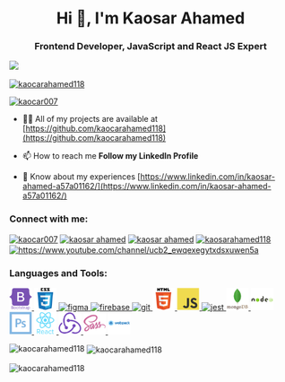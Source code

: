 <h1 align="center">Hi 👋, I'm Kaosar Ahamed</h1>
<h3 align="center">Frontend Developer, JavaScript and React JS Expert</h3>

<p align="left"> <img src="[https://photos.google.com/search/_tra_/photo/AF1QipMMEpiglKLTuzql6SytSzrbrZht7m6bAVKOSwTP](https://media-exp1.licdn.com/dms/image/C5622AQENCw8fQ_Jwmg/feedshare-shrink_800/0/1662005292485?e=1665014400&v=beta&t=k5eQge14xVDIXy0aDKIUi5nEVjvxIFIeWfQaeDyYAXI)" /> </p>

<p align="left"> <a href="https://github.com/ryo-ma/github-profile-trophy"><img src="https://github-profile-trophy.vercel.app/?username=kaocarahamed118" alt="kaocarahamed118" /></a> </p>

<p align="left"> <a href="https://twitter.com/kaocar007" target="blank"><img src="https://img.shields.io/twitter/follow/kaocar007?logo=twitter&style=for-the-badge" alt="kaocar007" /></a> </p>

- 👨‍💻 All of my projects are available at [https://github.com/kaocarahamed118](https://github.com/kaocarahamed118)

- 📫 How to reach me **Follow my LinkedIn Profile**

- 📄 Know about my experiences [https://www.linkedin.com/in/kaosar-ahamed-a57a01162/](https://www.linkedin.com/in/kaosar-ahamed-a57a01162/)

<h3 align="left">Connect with me:</h3>
<p align="left">
<a href="https://twitter.com/kaocar007" target="blank"><img align="center" src="https://raw.githubusercontent.com/rahuldkjain/github-profile-readme-generator/master/src/images/icons/Social/twitter.svg" alt="kaocar007" height="30" width="40" /></a>
<a href="https://linkedin.com/in/kaosar ahamed" target="blank"><img align="center" src="https://raw.githubusercontent.com/rahuldkjain/github-profile-readme-generator/master/src/images/icons/Social/linked-in-alt.svg" alt="kaosar ahamed" height="30" width="40" /></a>
<a href="https://fb.com/kaosar ahamed" target="blank"><img align="center" src="https://raw.githubusercontent.com/rahuldkjain/github-profile-readme-generator/master/src/images/icons/Social/facebook.svg" alt="kaosar ahamed" height="30" width="40" /></a>
<a href="https://instagram.com/kaosarahamed118" target="blank"><img align="center" src="https://raw.githubusercontent.com/rahuldkjain/github-profile-readme-generator/master/src/images/icons/Social/instagram.svg" alt="kaosarahamed118" height="30" width="40" /></a>
<a href="https://www.youtube.com/channel/UCb2_ewqexeGytxDsXuwEN5A" target="blank"><img align="center" src="https://raw.githubusercontent.com/rahuldkjain/github-profile-readme-generator/master/src/images/icons/Social/youtube.svg" alt="https://www.youtube.com/channel/ucb2_ewqexegytxdsxuwen5a" height="30" width="40" /></a>
</p>

<h3 align="left">Languages and Tools:</h3>
<p align="left"> <a href="https://getbootstrap.com" target="_blank" rel="noreferrer"> <img src="https://raw.githubusercontent.com/devicons/devicon/master/icons/bootstrap/bootstrap-plain-wordmark.svg" alt="bootstrap" width="40" height="40"/> </a> <a href="https://www.w3schools.com/css/" target="_blank" rel="noreferrer"> <img src="https://raw.githubusercontent.com/devicons/devicon/master/icons/css3/css3-original-wordmark.svg" alt="css3" width="40" height="40"/> </a> <a href="https://www.figma.com/" target="_blank" rel="noreferrer"> <img src="https://www.vectorlogo.zone/logos/figma/figma-icon.svg" alt="figma" width="40" height="40"/> </a> <a href="https://firebase.google.com/" target="_blank" rel="noreferrer"> <img src="https://www.vectorlogo.zone/logos/firebase/firebase-icon.svg" alt="firebase" width="40" height="40"/> </a> <a href="https://git-scm.com/" target="_blank" rel="noreferrer"> <img src="https://www.vectorlogo.zone/logos/git-scm/git-scm-icon.svg" alt="git" width="40" height="40"/> </a> <a href="https://www.w3.org/html/" target="_blank" rel="noreferrer"> <img src="https://raw.githubusercontent.com/devicons/devicon/master/icons/html5/html5-original-wordmark.svg" alt="html5" width="40" height="40"/> </a> <a href="https://developer.mozilla.org/en-US/docs/Web/JavaScript" target="_blank" rel="noreferrer"> <img src="https://raw.githubusercontent.com/devicons/devicon/master/icons/javascript/javascript-original.svg" alt="javascript" width="40" height="40"/> </a> <a href="https://jestjs.io" target="_blank" rel="noreferrer"> <img src="https://www.vectorlogo.zone/logos/jestjsio/jestjsio-icon.svg" alt="jest" width="40" height="40"/> </a> <a href="https://www.mongodb.com/" target="_blank" rel="noreferrer"> <img src="https://raw.githubusercontent.com/devicons/devicon/master/icons/mongodb/mongodb-original-wordmark.svg" alt="mongodb" width="40" height="40"/> </a> <a href="https://nodejs.org" target="_blank" rel="noreferrer"> <img src="https://raw.githubusercontent.com/devicons/devicon/master/icons/nodejs/nodejs-original-wordmark.svg" alt="nodejs" width="40" height="40"/> </a> <a href="https://www.photoshop.com/en" target="_blank" rel="noreferrer"> <img src="https://raw.githubusercontent.com/devicons/devicon/master/icons/photoshop/photoshop-line.svg" alt="photoshop" width="40" height="40"/> </a> <a href="https://reactjs.org/" target="_blank" rel="noreferrer"> <img src="https://raw.githubusercontent.com/devicons/devicon/master/icons/react/react-original-wordmark.svg" alt="react" width="40" height="40"/> </a> <a href="https://redux.js.org" target="_blank" rel="noreferrer"> <img src="https://raw.githubusercontent.com/devicons/devicon/master/icons/redux/redux-original.svg" alt="redux" width="40" height="40"/> </a> <a href="https://sass-lang.com" target="_blank" rel="noreferrer"> <img src="https://raw.githubusercontent.com/devicons/devicon/master/icons/sass/sass-original.svg" alt="sass" width="40" height="40"/> </a> <a href="https://webpack.js.org" target="_blank" rel="noreferrer"> <img src="https://raw.githubusercontent.com/devicons/devicon/d00d0969292a6569d45b06d3f350f463a0107b0d/icons/webpack/webpack-original-wordmark.svg" alt="webpack" width="40" height="40"/> </a> </p>

<p><img align="left" src="https://github-readme-stats.vercel.app/api/top-langs?username=kaocarahamed118&show_icons=true&locale=en&layout=compact" alt="kaocarahamed118" /></p>

<p>&nbsp;<img align="center" src="https://github-readme-stats.vercel.app/api?username=kaocarahamed118&show_icons=true&locale=en" alt="kaocarahamed118" /></p>

<p><img align="center" src="https://github-readme-streak-stats.herokuapp.com/?user=kaocarahamed118&" alt="kaocarahamed118" /></p>
